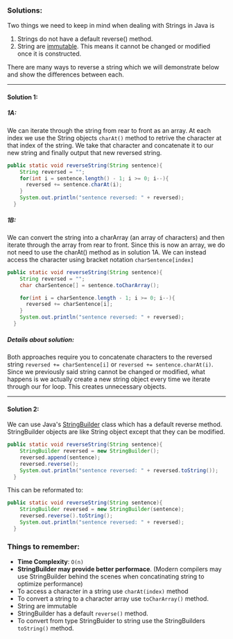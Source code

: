 ### Solutions:

Two things we need to keep in mind when dealing with Strings in Java is 
1. Strings do not have a default reverse() method. 
2. String are [immutable](https://docs.oracle.com/javase/tutorial/essential/concurrency/immutable.html). This means it cannot be changed or modified once it is constructed. 

There are many ways to reverse a string which we will demonstrate below and show the differences between each. 

---
#### Solution 1:

##### 1A:
We can iterate through the string from rear to front as an array. At each index we use the String objects `charAt()` method to retrive the character at that index of the string. We take that character and concatenate it to our new string and finally output that new reversed string.

```java
public static void reverseString(String sentence){
    String reversed = "";
    for(int i = sentence.length() - 1; i >= 0; i--){
      reversed += sentence.charAt(i);
    }
    System.out.println("sentence reversed: " + reversed);
  }
```

##### 1B: 
We can convert the string into a charArray (an array of characters) and then iterate through the array from rear to front. Since this is now an array, we do not need to use the charAt() method as in solution 1A. We can instead access the character using bracket notation `charSentence[index]`

```java
public static void reverseString(String sentence){
    String reversed = "";
    char charSentence[] = sentence.toCharArray();

    for(int i = charSentence.length - 1; i >= 0; i--){
      reversed += charSentence[i];
    }
    System.out.println("sentence reversed: " + reversed);
  }
```

##### Details about solution:

Both approaches require you to concatenate characters to the reversed string `reversed += charSentence[i]` or `reversed += sentence.charAt(i)`. Since we previously said string cannot be changed or modified, what happens is we actually create a new string object every time we iterate through our for loop. This creates unnecessary objects.  


---

#### Solution 2: 

We can use Java's [StringBuilder](https://docs.oracle.com/javase/tutorial/java/data/buffers.html) class which has a default reverse method. StringBuilder objects are like String object except that they can be modified.


```java 
public static void reverseString(String sentence){
    StringBuilder reversed = new StringBuilder();
    reversed.append(sentence);
    reversed.reverse();
    System.out.println("sentence reversed: " + reversed.toString());
  }
```

This can be reformated to:
```java 
public static void reverseString(String sentence){
    StringBuilder reversed = new StringBuilder(sentence);
    reversed.reverse().toString();
    System.out.println("sentence reversed: " + reversed);
  }
```

### Things to remember:

* **Time Complexity**: `O(n)`
* **StringBuilder may provide better performace**. (Modern compilers may use StringBuilder behind the scenes when concatinating string to optimize performance)
* To access a character in a string use `charAt(index)` method
* To convert a string to a character array use `toCharArray()` method.
* String are immutable
* StringBuilder has a default `reverse()` method.
* To convert from type StringBuider to string use the StringBuilders `toString()` method.

